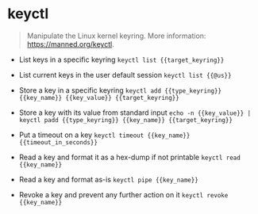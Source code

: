 # keyctl
> Manipulate the Linux kernel keyring.
> More information: <https://manned.org/keyctl>.

- List keys in a specific keyring
`keyctl list {{target_keyring}}`

- List current keys in the user default session
`keyctl list {{@us}}`

- Store a key in a specific keyring
`keyctl add {{type_keyring}} {{key_name}} {{key_value}} {{target_keyring}}`

- Store a key with its value from standard input
`echo -n {{key_value}} | keyctl padd {{type_keyring}} {{key_name}} {{target_keyring}}`

- Put a timeout on a key
`keyctl timeout {{key_name}} {{timeout_in_seconds}}`

- Read a key and format it as a hex-dump if not printable
`keyctl read {{key_name}}`

- Read a key and format as-is
`keyctl pipe {{key_name}}`

- Revoke a key and prevent any further action on it
`keyctl revoke {{key_name}}`
